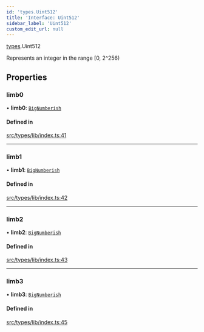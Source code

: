 ```yaml
---
id: 'types.Uint512'
title: 'Interface: Uint512'
sidebar_label: 'Uint512'
custom_edit_url: null
---
```


[types](../namespaces/types.md).Uint512

Represents an integer in the range [0, 2^256)

## Properties

### limb0

• **limb0**: [`BigNumberish`](../namespaces/types.md#bignumberish)

#### Defined in

[src/types/lib/index.ts:41](https://github.com/starknet-io/starknet.js/blob/v6.11.0/src/types/lib/index.ts#L41)

---

### limb1

• **limb1**: [`BigNumberish`](../namespaces/types.md#bignumberish)

#### Defined in

[src/types/lib/index.ts:42](https://github.com/starknet-io/starknet.js/blob/v6.11.0/src/types/lib/index.ts#L42)

---

### limb2

• **limb2**: [`BigNumberish`](../namespaces/types.md#bignumberish)

#### Defined in

[src/types/lib/index.ts:43](https://github.com/starknet-io/starknet.js/blob/v6.11.0/src/types/lib/index.ts#L43)

---

### limb3

• **limb3**: [`BigNumberish`](../namespaces/types.md#bignumberish)

#### Defined in

[src/types/lib/index.ts:45](https://github.com/starknet-io/starknet.js/blob/v6.11.0/src/types/lib/index.ts#L45)
